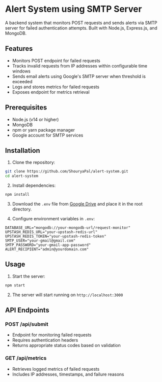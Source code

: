 # Alert System using SMTP Server

A backend system that monitors POST requests and sends alerts via SMTP server for failed authentication attempts. Built with Node.js, Express.js, and MongoDB.

## Features

- Monitors POST endpoint for failed requests
- Tracks invalid requests from IP addresses within configurable time windows
- Sends email alerts using Google's SMTP server when threshold is exceeded
- Logs and stores metrics for failed requests
- Exposes endpoint for metrics retrieval

## Prerequisites

- Node.js (v14 or higher)
- MongoDB
- npm or yarn package manager
- Google account for SMTP services

## Installation

1. Clone the repository:
```bash
git clone https://github.com/ShouryaPal/alert-system.git
cd alert-system
```

2. Install dependencies:
```bash
npm install
```

3. Download the `.env` file from [Google Drive](https://drive.google.com/file/d/1hg35GyE_Y4yKKtS28sFyu6liOHf2Dnz0/view?usp=sharing) and place it in the root directory.

4. Configure environment variables in `.env`:
```plaintext
DATABASE_URL="mongodb://your-mongodb-url/request-monitor"
UPSTASH_REDIS_URL="your-upstash-redis-url"
UPSTASH_REDIS_TOKEN="your-upstash-redis-token"
SMTP_USER="your-gmail@gmail.com"
SMTP_PASSWORD="your-gmail-app-password"
ALERT_RECIPIENT="admin@yourdomain.com"
```

## Usage

1. Start the server:
```bash
npm start
```

2. The server will start running on `http://localhost:3000`

## API Endpoints

### POST /api/submit
- Endpoint for monitoring failed requests
- Requires authentication headers
- Returns appropriate status codes based on validation

### GET /api/metrics
- Retrieves logged metrics of failed requests
- Includes IP addresses, timestamps, and failure reasons
